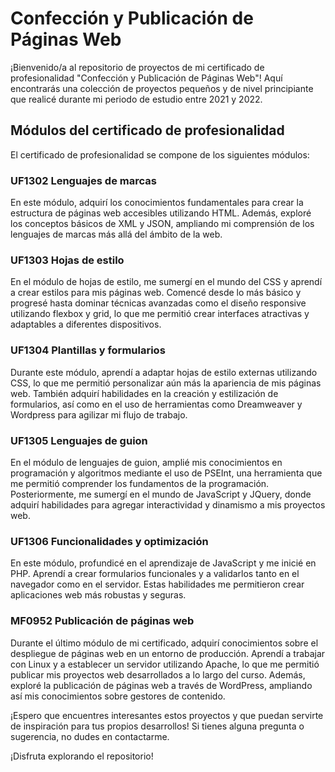 # Confección y Publicación de Páginas Web

¡Bienvenido/a al repositorio de proyectos de mi certificado de profesionalidad "Confección y Publicación de Páginas Web"! Aquí encontrarás una colección de proyectos pequeños y de nivel principiante que realicé durante mi periodo de estudio entre 2021 y 2022.

## Módulos del certificado de profesionalidad

El certificado de profesionalidad se compone de los siguientes módulos:

### UF1302 Lenguajes de marcas

En este módulo, adquirí los conocimientos fundamentales para crear la estructura de páginas web accesibles utilizando HTML. Además, exploré los conceptos básicos de XML y JSON, ampliando mi comprensión de los lenguajes de marcas más allá del ámbito de la web.

### UF1303 Hojas de estilo

En el módulo de hojas de estilo, me sumergí en el mundo del CSS y aprendí a crear estilos para mis páginas web. Comencé desde lo más básico y progresé hasta dominar técnicas avanzadas como el diseño responsive utilizando flexbox y grid, lo que me permitió crear interfaces atractivas y adaptables a diferentes dispositivos.

### UF1304 Plantillas y formularios

Durante este módulo, aprendí a adaptar hojas de estilo externas utilizando CSS, lo que me permitió personalizar aún más la apariencia de mis páginas web. También adquirí habilidades en la creación y estilización de formularios, así como en el uso de herramientas como Dreamweaver y Wordpress para agilizar mi flujo de trabajo.

### UF1305 Lenguajes de guion

En el módulo de lenguajes de guion, amplié mis conocimientos en programación y algoritmos mediante el uso de PSEInt, una herramienta que me permitió comprender los fundamentos de la programación. Posteriormente, me sumergí en el mundo de JavaScript y JQuery, donde adquirí habilidades para agregar interactividad y dinamismo a mis proyectos web.

### UF1306 Funcionalidades y optimización

En este módulo, profundicé en el aprendizaje de JavaScript y me inicié en PHP. Aprendí a crear formularios funcionales y a validarlos tanto en el navegador como en el servidor. Estas habilidades me permitieron crear aplicaciones web más robustas y seguras.

### MF0952 Publicación de páginas web

Durante el último módulo de mi certificado, adquirí conocimientos sobre el despliegue de páginas web en un entorno de producción. Aprendí a trabajar con Linux y a establecer un servidor utilizando Apache, lo que me permitió publicar mis proyectos web desarrollados a lo largo del curso. Además, exploré la publicación de páginas web a través de WordPress, ampliando así mis conocimientos sobre gestores de contenido.

¡Espero que encuentres interesantes estos proyectos y que puedan servirte de inspiración para tus propios desarrollos! Si tienes alguna pregunta o sugerencia, no dudes en contactarme.

¡Disfruta explorando el repositorio!
